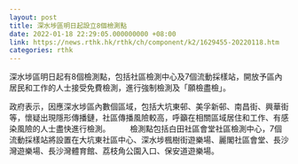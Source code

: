 ```yaml
---
layout: post
title: 深水埗區明日起設立8個檢測點
date: 2022-01-18 22:29:05.000000000 +08:00
link: https://news.rthk.hk/rthk/ch/component/k2/1629455-20220118.htm
categories: rthk
---
```


深水埗區明日起有8個檢測點，包括社區檢測中心及7個流動採樣站，開放予區內居民和工作的人士接受免費檢測，進行強制檢測及「願檢盡檢」。

政府表示，因應深水埗區內數個區域，包括大坑東邨、美孚新邨、南昌街、興華街等，懷疑出現隱形傳播鏈，社區傳播風險較高，呼籲在相關區域居住和工作、有感染風險的人士盡快進行檢測。
　　 
檢測點包括白田社區會堂社區檢測中心，7個流動採樣站將設置在大坑東社區中心、深水埗楓樹街遊樂場、麗閣社區會堂、長沙灣遊樂場、長沙灣體育館、荔枝角公園入口、保安道遊樂場。
